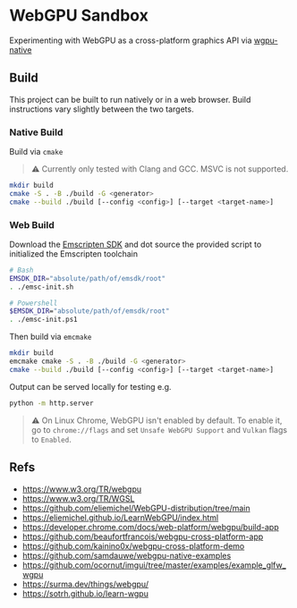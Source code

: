 # WebGPU Sandbox

Experimenting with WebGPU as a cross-platform graphics API via
[wgpu-native](https://github.com/gfx-rs/wgpu-native)

## Build

This project can be built to run natively or in a web browser. Build instructions vary slightly
between the two targets.

### Native Build

Build via `cmake`

> ⚠️ Currently only tested with Clang and GCC. MSVC is not supported.

```sh
mkdir build
cmake -S . -B ./build -G <generator>
cmake --build ./build [--config <config>] [--target <target-name>]
```

### Web Build

Download the [Emscripten SDK](https://github.com/emscripten-core/emsdk) and dot source the
provided script to initialized the Emscripten toolchain

```sh
# Bash
EMSDK_DIR="absolute/path/of/emsdk/root"
. ./emsc-init.sh

# Powershell
$EMSDK_DIR="absolute/path/of/emsdk/root"
. ./emsc-init.ps1
```

Then build via `emcmake`

```sh
mkdir build
emcmake cmake -S . -B ./build -G <generator>
cmake --build ./build [--config <config>] [--target <target-name>]
```

Output can be served locally for testing e.g.

```sh
python -m http.server
```

> ⚠️ On Linux Chrome, WebGPU isn't enabled by default. To enable it, go to `chrome://flags` and set
> `Unsafe WebGPU Support` and `Vulkan` flags to `Enabled`.

## Refs

- https://www.w3.org/TR/webgpu
- https://www.w3.org/TR/WGSL
- https://github.com/eliemichel/WebGPU-distribution/tree/main
- https://eliemichel.github.io/LearnWebGPU/index.html
- https://developer.chrome.com/docs/web-platform/webgpu/build-app
- https://github.com/beaufortfrancois/webgpu-cross-platform-app
- https://github.com/kainino0x/webgpu-cross-platform-demo
- https://github.com/samdauwe/webgpu-native-examples
- https://github.com/ocornut/imgui/tree/master/examples/example_glfw_wgpu
- https://surma.dev/things/webgpu/
- https://sotrh.github.io/learn-wgpu
